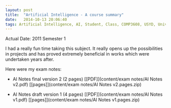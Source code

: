 ```yaml
---
layout: post
title:  "Artificial Intelligence - A course summary"
date:   2014-10-13 20:06:40
tags: Artificial Intelligence, AI, Student, Class, COMP3608, USYD, University of Sydney
---
```


Actual Date: 2011 Semester 1

I had a really fun time taking this subject. It really opens up the possibilities in projects and has proved extremely beneficial in  works which were undertaken years after.

Here were my exam notes:

- AI Notes final version 2 (2 pages) [[PDF]](content/exam notes/AI Notes v2.pdf) [[pages]](content/exam notes/AI Notes v2.pages.zip)

- AI Notes draft version 1 (4 pages) [[PDF]](content/exam notes/AI Notes v1.pdf) [[pages]](content/exam notes/AI Notes v1.pages.zip)
